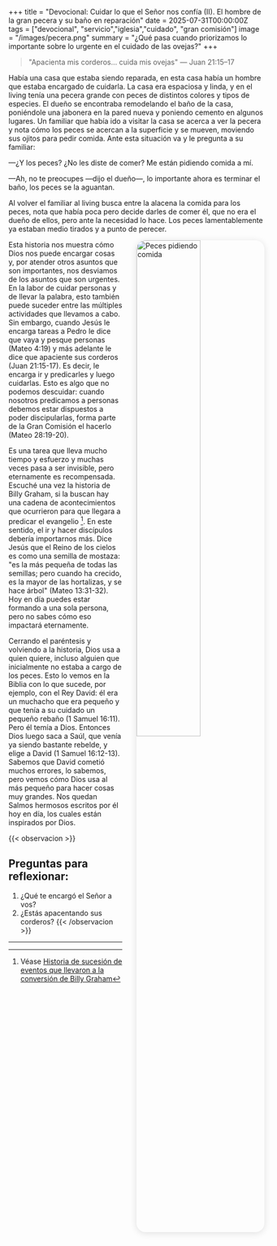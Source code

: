 +++
title = "Devocional: Cuidar lo que el Señor nos confía (II). El hombre de la gran pecera y su baño en reparación"
date = 2025-07-31T00:00:00Z
tags = ["devocional", "servicio","iglesia","cuidado", "gran comisión"]
image = "/images/pecera.png"
summary = "¿Qué pasa cuando priorizamos lo importante sobre lo urgente en el cuidado de las ovejas?"
+++


> "Apacienta mis corderos… cuida mis ovejas" — Juan 21:15–17

Había una casa que estaba siendo reparada, en esta casa había un hombre que estaba encargado de cuidarla. La casa era espaciosa y linda, y en el living tenía una pecera grande con peces de distintos colores y tipos de especies. El dueño se encontraba remodelando el baño de la casa, poniéndole una jabonera en la pared nueva y poniendo cemento en algunos lugares.
Un familiar que había ido a visitar la casa se acerca a ver la pecera y nota cómo los peces se acercan a la superficie y se mueven, moviendo sus ojitos para pedir comida. Ante esta situación va y le pregunta a su familiar:


—¿Y los peces? ¿No les diste de comer? Me están pidiendo comida a mí.

—Ah, no te preocupes —dijo el dueño—, lo importante ahora es terminar el baño, los peces se la aguantan.

Al volver el familiar al living busca entre la alacena la comida para los peces, nota que había poca pero decide darles de comer él, que no era el dueño de ellos, pero ante la necesidad lo hace. Los peces lamentablemente ya estaban medio tirados y a punto de perecer.

<img src="/images/pecera.png" 
     alt="Peces pidiendo comida"
     style="float: right; 
            margin-left: 2em; 
            margin-bottom: 1em; 
            max-width: 400px; 
            width: 50%; 
            height: auto; 
            border-radius: 18px; 
            box-shadow: 0 2px 14px rgba(0,0,0,0.12);" />

Esta historia nos muestra cómo Dios nos puede encargar cosas y, por atender otros asuntos que son importantes, nos desviamos de los asuntos que son urgentes. En la labor de cuidar personas y de llevar la palabra, esto también puede suceder entre las múltiples actividades que llevamos a cabo. Sin embargo, cuando Jesús le encarga tareas a Pedro le dice que vaya y pesque personas (Mateo 4:19) y más adelante le dice que apaciente sus corderos (Juan 21:15-17). Es decir, le encarga ir y predicarles y luego cuidarlas. Esto es algo que no podemos descuidar: cuando nosotros predicamos a personas debemos estar dispuestos a poder discipularlas, forma parte de la Gran Comisión el hacerlo (Mateo 28:19-20).

Es una tarea que lleva mucho tiempo y esfuerzo y muchas veces pasa a ser invisible, pero eternamente es recompensada. Escuché una vez la historia de Billy Graham, si la buscan hay una cadena de acontecimientos que ocurrieron para que llegara a predicar el evangelio [^1]. En este sentido, el ir y hacer discípulos debería importarnos más. Dice Jesús que el Reino de los cielos es como una semilla de mostaza: "es la más pequeña de todas las semillas; pero cuando ha crecido, es la mayor de las hortalizas, y se hace árbol" (Mateo 13:31-32). Hoy en día puedes estar formando a una sola persona, pero no sabes cómo eso impactará eternamente.

Cerrando el paréntesis y volviendo a la historia, Dios usa a quien quiere, incluso alguien que inicialmente no estaba a cargo de los peces. Esto lo vemos en la Biblia con lo que sucede, por ejemplo, con el Rey David: él era un muchacho que era pequeño y que tenía a su cuidado un pequeño rebaño (1 Samuel 16:11). Pero él temía a Dios. Entonces Dios luego saca a Saúl, que venía ya siendo bastante rebelde, y elige a David (1 Samuel 16:12-13). Sabemos que David cometió muchos errores, lo sabemos, pero vemos cómo Dios usa al más pequeño para hacer cosas muy grandes. Nos quedan Salmos hermosos escritos por él hoy en día, los cuales están inspirados por Dios.

{{< observacion >}}
## Preguntas para reflexionar:

1. ¿Qué te encargó el Señor a vos?
2. ¿Estás apacentando sus corderos?
{{< /observacion >}}


---
[^1]:Véase [Historia de sucesión de eventos que llevaron a la conversión de Billy Graham](https://www.travisagnew.org/2013/07/22/the-chain-of-events-for-billy-grahams-conversion/)
